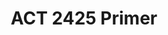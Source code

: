 ---
title: ACT 2425 Primer
redirect_to: https://drive.google.com/file/d/1HEQ0N8ns8PBagPSavjTsqLtmbDkEPnRK/view?usp=sharing
redirect_from: 
  - /ACT2425
  - /act2425
---